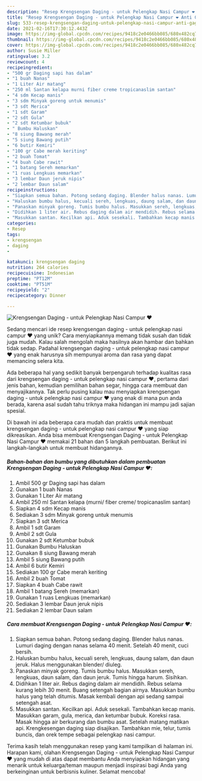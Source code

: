 ```yaml
---
description: "Resep Krengsengan Daging - untuk Pelengkap Nasi Campur ❤️ Anti Gagal"
title: "Resep Krengsengan Daging - untuk Pelengkap Nasi Campur ❤️ Anti Gagal"
slug: 533-resep-krengsengan-daging-untuk-pelengkap-nasi-campur-anti-gagal
date: 2021-02-16T17:30:12.443Z
image: https://img-global.cpcdn.com/recipes/9418c2e0466bb085/680x482cq70/krengsengan-daging-untuk-pelengkap-nasi-campur-❤️-foto-resep-utama.jpg
thumbnail: https://img-global.cpcdn.com/recipes/9418c2e0466bb085/680x482cq70/krengsengan-daging-untuk-pelengkap-nasi-campur-❤️-foto-resep-utama.jpg
cover: https://img-global.cpcdn.com/recipes/9418c2e0466bb085/680x482cq70/krengsengan-daging-untuk-pelengkap-nasi-campur-❤️-foto-resep-utama.jpg
author: Susie Miller
ratingvalue: 3.2
reviewcount: 4
recipeingredient:
- "500 gr Daging sapi has dalam"
- "1 buah Nanas"
- "1 Liter Air matang"
- "250 ml Santan kelapa murni fiber creme tropicanaslim santan"
- "4 sdm Kecap manis"
- "3 sdm Minyak goreng untuk menumis"
- "3 sdt Merica"
- "1 sdt Garam"
- "2 sdt Gula"
- "2 sdt Ketumbar bubuk"
- " Bumbu Haluskan"
- "8 siung Bawang merah"
- "5 siung Bawang putih"
- "6 butir Kemiri"
- "100 gr Cabe merah keriting"
- "2 buah Tomat"
- "4 buah Cabe rawit"
- "1 batang Sereh memarkan"
- "1 ruas Lengkuas memarkan"
- "3 lembar Daun jeruk nipis"
- "2 lembar Daun salam"
recipeinstructions:
- "Siapkan semua bahan. Potong sedang daging. Blender halus nanas. Lumuri daging dengan nanas selama 40 menit. Setelah 40 menit, cuci bersih."
- "Haluskan bumbu halus, kecuali sereh, lengkuas, daung salam, dan daun jeruk. Halus menggunakan blender/ diuleg."
- "Panaskan minyak goreng. Tumis bumbu halus. Masukkan sereh, lengkuas, daun salam, dan daun jeruk. Tumis hingga harum. Sisihkan."
- "Didihkan 1 liter air. Rebus daging dalam air mendidih. Rebus selama kurang lebih 30 menit. Buang setengah bagian airnya. Masukkan bumbu halus yang telah ditumis. Masak kembali dengan api sedang sampai setengah asat."
- "Masukkan santan. Kecilkan api. Aduk sesekali. Tambahkan kecap manis. Masukkan garam, gula, merica, dan ketumbar bubuk. Koreksi rasa. Masak hingga air berkurang dan bumbu asat. Setelah matang matikan api. Krengkesengan daging siap disajikan. Tambahkan mie, telur, tumis buncis, dan orek tempe sebagai pelengkap nasi campur."
categories:
- Resep
tags:
- krengsengan
- daging
- 

katakunci: krengsengan daging  
nutrition: 264 calories
recipecuisine: Indonesian
preptime: "PT12M"
cooktime: "PT51M"
recipeyield: "2"
recipecategory: Dinner

---
```



![Krengsengan Daging - untuk Pelengkap Nasi Campur ❤️](https://img-global.cpcdn.com/recipes/9418c2e0466bb085/680x482cq70/krengsengan-daging-untuk-pelengkap-nasi-campur-❤️-foto-resep-utama.jpg)

Sedang mencari ide resep krengsengan daging - untuk pelengkap nasi campur ❤️ yang unik? Cara menyiapkannya memang tidak susah dan tidak juga mudah. Kalau salah mengolah maka hasilnya akan hambar dan bahkan tidak sedap. Padahal krengsengan daging - untuk pelengkap nasi campur ❤️ yang enak harusnya sih mempunyai aroma dan rasa yang dapat memancing selera kita.

Ada beberapa hal yang sedikit banyak berpengaruh terhadap kualitas rasa dari krengsengan daging - untuk pelengkap nasi campur ❤️, pertama dari jenis bahan, kemudian pemilihan bahan segar, hingga cara membuat dan menyajikannya. Tak perlu pusing kalau mau menyiapkan krengsengan daging - untuk pelengkap nasi campur ❤️ yang enak di mana pun anda berada, karena asal sudah tahu triknya maka hidangan ini mampu jadi sajian spesial.




Di bawah ini ada beberapa cara mudah dan praktis untuk membuat krengsengan daging - untuk pelengkap nasi campur ❤️ yang siap dikreasikan. Anda bisa membuat Krengsengan Daging - untuk Pelengkap Nasi Campur ❤️ memakai 21 bahan dan 5 langkah pembuatan. Berikut ini langkah-langkah untuk membuat hidangannya.

<!--inarticleads1-->

##### Bahan-bahan dan bumbu yang dibutuhkan dalam pembuatan Krengsengan Daging - untuk Pelengkap Nasi Campur ❤️:

1. Ambil 500 gr Daging sapi has dalam
1. Gunakan 1 buah Nanas
1. Gunakan 1 Liter Air matang
1. Ambil 250 ml Santan kelapa (murni/ fiber creme/ tropicanaslim santan)
1. Siapkan 4 sdm Kecap manis
1. Sediakan 3 sdm Minyak goreng untuk menumis
1. Siapkan 3 sdt Merica
1. Ambil 1 sdt Garam
1. Ambil 2 sdt Gula
1. Gunakan 2 sdt Ketumbar bubuk
1. Gunakan  Bumbu Haluskan
1. Gunakan 8 siung Bawang merah
1. Ambil 5 siung Bawang putih
1. Ambil 6 butir Kemiri
1. Sediakan 100 gr Cabe merah keriting
1. Ambil 2 buah Tomat
1. Siapkan 4 buah Cabe rawit
1. Ambil 1 batang Sereh (memarkan)
1. Gunakan 1 ruas Lengkuas (memarkan)
1. Sediakan 3 lembar Daun jeruk nipis
1. Sediakan 2 lembar Daun salam




<!--inarticleads2-->

##### Cara membuat Krengsengan Daging - untuk Pelengkap Nasi Campur ❤️:

1. Siapkan semua bahan. Potong sedang daging. Blender halus nanas. Lumuri daging dengan nanas selama 40 menit. Setelah 40 menit, cuci bersih.
1. Haluskan bumbu halus, kecuali sereh, lengkuas, daung salam, dan daun jeruk. Halus menggunakan blender/ diuleg.
1. Panaskan minyak goreng. Tumis bumbu halus. Masukkan sereh, lengkuas, daun salam, dan daun jeruk. Tumis hingga harum. Sisihkan.
1. Didihkan 1 liter air. Rebus daging dalam air mendidih. Rebus selama kurang lebih 30 menit. Buang setengah bagian airnya. Masukkan bumbu halus yang telah ditumis. Masak kembali dengan api sedang sampai setengah asat.
1. Masukkan santan. Kecilkan api. Aduk sesekali. Tambahkan kecap manis. Masukkan garam, gula, merica, dan ketumbar bubuk. Koreksi rasa. Masak hingga air berkurang dan bumbu asat. Setelah matang matikan api. Krengkesengan daging siap disajikan. Tambahkan mie, telur, tumis buncis, dan orek tempe sebagai pelengkap nasi campur.




Terima kasih telah menggunakan resep yang kami tampilkan di halaman ini. Harapan kami, olahan Krengsengan Daging - untuk Pelengkap Nasi Campur ❤️ yang mudah di atas dapat membantu Anda menyiapkan hidangan yang menarik untuk keluarga/teman maupun menjadi inspirasi bagi Anda yang berkeinginan untuk berbisnis kuliner. Selamat mencoba!
